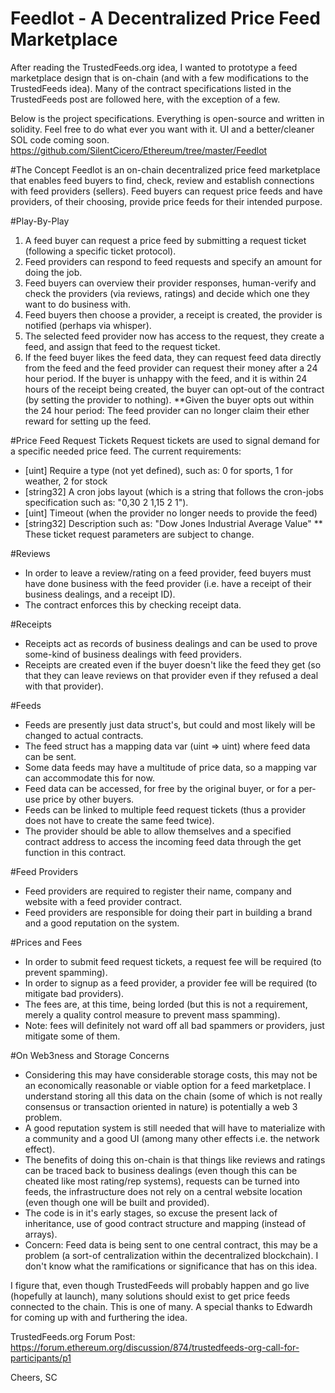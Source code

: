 # Feedlot - A Decentralized Price Feed Marketplace

After reading the TrustedFeeds.org idea, I wanted to prototype a feed marketplace design that is on-chain (and with a few modifications to the TrustedFeeds idea). Many of the contract specifications listed in the TrustedFeeds post are followed here, with the exception of a few.

Below is the project specifications. Everything is open-source and written in solidity. Feel free to do what ever you want with it. UI and a better/cleaner SOL code coming soon.
https://github.com/SilentCicero/Ethereum/tree/master/Feedlot

#The Concept
Feedlot is an on-chain decentralized price feed marketplace that enables feed buyers to find, check, review and establish connections with feed providers (sellers). Feed buyers can request price feeds and have providers, of their choosing, provide price feeds for their intended purpose.

#Play-By-Play
1. A feed buyer can request a price feed by submitting a request ticket (following a specific ticket protocol).
2. Feed providers can respond to feed requests and specify an amount for doing the job.
3. Feed buyers can overview their provider responses, human-verify and check the providers (via reviews, ratings) and decide which one they want to do business with.
4. Feed buyers then choose a provider, a receipt is created, the provider is notified (perhaps via whisper).
5. The selected feed provider now has access to the request, they create a feed, and assign that feed to the request ticket.
6. If the feed buyer likes the feed data, they can request feed data directly from the feed and the feed provider can request their money after a 24 hour period. If the buyer is unhappy with the feed, and it is within 24 hours of the receipt being created, the buyer can opt-out of the contract (by setting the provider to nothing).
**Given the buyer opts out within the 24 hour period: The feed provider can no longer claim their ether reward for setting up the feed.

#Price Feed Request Tickets
Request tickets are used to signal demand for a specific needed price feed.
The current requirements:
- [uint] Require a type (not yet defined), such as: 0 for sports, 1 for weather, 2 for stock
- [string32] A cron jobs layout (which is a string that follows the cron-jobs specification such as: "0,30 2 1,15 2 1").
- [uint] Timeout (when the provider no longer needs to provide the feed)
- [string32] Description such as: "Dow Jones Industrial Average Value"
** These ticket request parameters are subject to change.

#Reviews
- In order to leave a review/rating on a feed provider, feed buyers must have done business with the feed provider (i.e. have a receipt of their business dealings, and a receipt ID).
- The contract enforces this by checking receipt data.

#Receipts
- Receipts act as records of business dealings and can be used to prove some-kind of business dealings with feed providers.
- Receipts are created even if the buyer doesn't like the feed they get (so that they can leave reviews on that provider even if they refused a deal with that provider).

#Feeds
- Feeds are presently just data struct's, but could and most likely will be changed to actual contracts.
- The feed struct has a mapping data var (uint => uint) where feed data can be sent.
- Some data feeds may have a multitude of price data, so a mapping var can accommodate this for now.
- Feed data can be accessed, for free by the original buyer, or for a per-use price by other buyers.
- Feeds can be linked to multiple feed request tickets (thus a provider does not have to create the same feed twice).
- The provider should be able to allow themselves and a specified contract address to access the incoming feed data through the get function in this contract.

#Feed Providers
- Feed providers are required to register their name, company and website with a feed provider contract.
- Feed providers are responsible for doing their part in building a brand and a good reputation on the system.

#Prices and Fees
- In order to submit feed request tickets, a request fee will be required (to prevent spamming).
- In order to signup as a feed provider, a provider fee will be required (to mitigate bad providers).
- The fees are, at this time, being lorded (but this is not a requirement, merely a quality control measure to prevent mass spamming).
- Note: fees will definitely not ward off all bad spammers or providers, just mitigate some of them.

#On Web3ness and Storage Concerns
- Considering this may have considerable storage costs, this may not be an economically reasonable or viable option for a feed marketplace. I understand storing all this data on the chain (some of which is not really consensus or transaction oriented in nature) is potentially a web 3 problem.
- A good reputation system is still needed that will have to materialize with a community and a good UI (among many other effects i.e. the network effect).
- The benefits of doing this on-chain is that things like reviews and ratings can be traced back to business dealings (even though this can be cheated like most rating/rep systems), requests can be turned into feeds, the infrastructure does not rely on a central website location (even though one will be built and provided).
- The code is in it's early stages, so excuse the present lack of inheritance, use of good contract structure and mapping (instead of arrays).
- Concern: Feed data is being sent to one central contract, this may be a problem (a sort-of centralization within the decentralized blockchain). I don't know what the ramifications or significance that has on this idea.

I figure that, even though TrustedFeeds will probably happen and go live (hopefully at launch), many solutions should exist to get price feeds connected to the chain. This is one of many. A special thanks to Edwardh for coming up with and furthering the idea.

TrustedFeeds.org Forum Post:
https://forum.ethereum.org/discussion/874/trustedfeeds-org-call-for-participants/p1


Cheers,
SC
